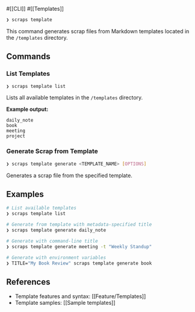 #[[CLI]] #[[Templates]]

```bash
❯ scraps template
```

This command generates scrap files from Markdown templates located in the `/templates` directory.

## Commands

### List Templates

```bash
❯ scraps template list
```

Lists all available templates in the `/templates` directory.

**Example output:**
```
daily_note
book
meeting
project
```

### Generate Scrap from Template

```bash
❯ scraps template generate <TEMPLATE_NAME> [OPTIONS]
```

Generates a scrap file from the specified template.

## Examples

```bash
# List available templates
❯ scraps template list

# Generate from template with metadata-specified title
❯ scraps template generate daily_note

# Generate with command-line title
❯ scraps template generate meeting -t "Weekly Standup"

# Generate with environment variables
❯ TITLE="My Book Review" scraps template generate book
```

## References

- Template features and syntax: [[Feature/Templates]]
- Template samples: [[Sample templates]]